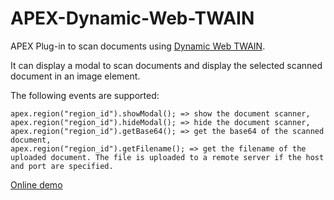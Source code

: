 # APEX-Dynamic-Web-TWAIN

APEX Plug-in to scan documents using [Dynamic Web TWAIN](https://www.dynamsoft.com/web-twain/overview/).

It can display a modal to scan documents and display the selected scanned document in an image element.

The following events are supported:

```
apex.region("region_id").showModal(); => show the document scanner,
apex.region("region_id").hideModal(); => hide the document scanner,
apex.region("region_id").getBase64(); => get the base64 of the scanned document,
apex.region("region_id").getFilename(); => get the filename of the uploaded document. The file is uploaded to a remote server if the host and port are specified.
```

[Online demo](https://apex.oracle.com/pls/apex/r/dynamsoft/dynamsoft-demos/document-scanner)